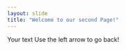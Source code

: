 ```yaml
---
layout: slide
title: "Welcome to our second Page!"
---
```

Your text
Use the left arrow to go back!
